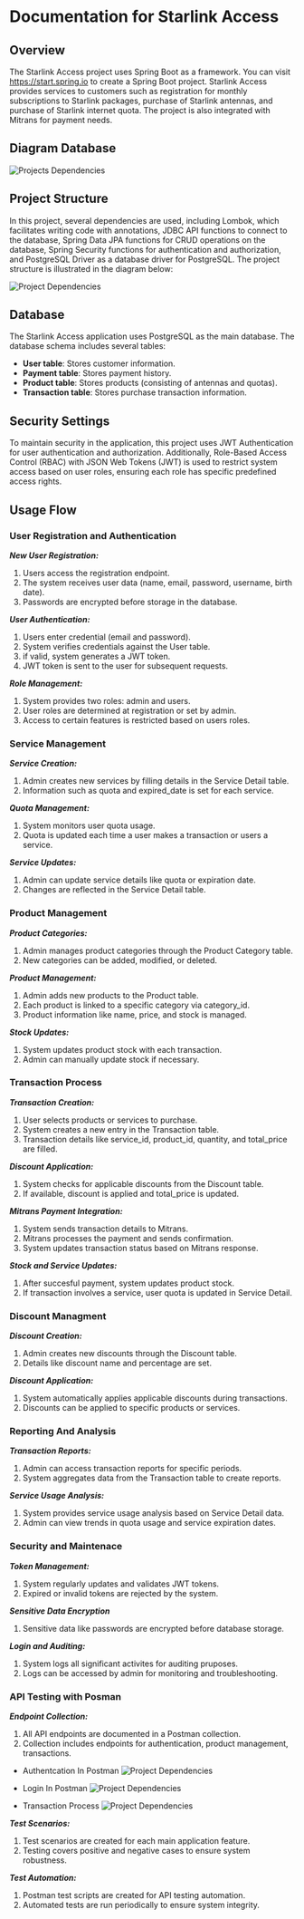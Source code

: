 # Documentation for Starlink Access

## Overview
The Starlink Access project uses Spring Boot as a framework. You can visit https://start.spring.io to create a Spring Boot 
project. Starlink Access provides services to customers such as registration for monthly subscriptions to Starlink packages, 
purchase of Starlink antennas, and purchase of Starlink internet quota. The project is also integrated with Mitrans for payment needs.

## Diagram Database
![Projects Dependencies](docs/db-diagram.png)

## Project Structure
In this project, several dependencies are used, including Lombok, which facilitates writing code with annotations, JDBC API 
functions to connect to the database, Spring Data JPA functions for CRUD operations on the database, Spring Security functions for 
authentication and authorization, and PostgreSQL Driver as a database driver for PostgreSQL. The project structure is illustrated in the diagram below:

![Project Dependencies](docs/images/Dependency.png)

## Database
The Starlink Access application uses PostgreSQL as the main database. The database schema includes several tables:
- **User table**: Stores customer information.
- **Payment table**: Stores payment history.
- **Product table**: Stores products (consisting of antennas and quotas).
- **Transaction table**: Stores purchase transaction information.

## Security Settings
To maintain security in the application, this project uses JWT Authentication for user authentication and authorization. 
Additionally, Role-Based Access Control (RBAC) with JSON Web Tokens (JWT) is used to restrict system access based on user roles, 
ensuring each role has specific predefined access rights.

## Usage Flow

### User Registration and Authentication
***New User Registration:***
1. Users access the registration endpoint.
2. The system receives user data (name, email, password, username, birth date).
3. Passwords are encrypted before storage in the database.

***User Authentication:***
1. Users enter credential (email and password).
2. System verifies credentials against the User table.
3. if valid, system generates a JWT token.
4. JWT token is sent to the user for subsequent requests.

***Role Management:***
1. System provides two roles: admin and users.
2. User roles are determined at registration or set by admin.
3. Access to certain features is restricted based on users roles.

### Service Management
***Service Creation:***
1. Admin creates new services by filling details in the Service Detail table.
2. Information such as quota and expired_date is set for each service.

***Quota Management:***
1. System monitors user quota usage.
2. Quota is updated each time a user makes a transaction or users a service.

***Service Updates:***
1. Admin can update service details like quota or expiration date.
2. Changes are reflected in the Service Detail table.

### Product Management
***Product Categories:***
1. Admin manages product categories through the Product Category table.
2. New categories can be added, modified, or deleted.

***Product Management:***
1. Admin adds new products to the Product table.
2. Each product is linked to a specific category via category_id.
3. Product information like name, price, and stock is managed.

***Stock Updates:***
1. System updates product stock with each transaction.
2. Admin can manually update stock if necessary.

### Transaction Process
***Transaction Creation:***
1. User selects products or services to purchase.
2. System creates a new entry in the Transaction table.
3. Transaction details like service_id, product_id, quantity, and total_price are filled.

***Discount Application:***
1. System checks for applicable discounts from the Discount table.
2. If available, discount is applied and total_price is updated.

***Mitrans Payment Integration:***
1. System sends transaction details to Mitrans.
2. Mitrans processes the payment and sends confirmation.
3. System updates transaction status based on Mitrans response.

***Stock and Service Updates:***
1. After succesful payment, system updates product stock.
2. If transaction involves a service, user quota is updated in Service Detail.

### Discount Managment
***Discount Creation:***
1. Admin creates new discounts through the Discount table.
2. Details like discount name and percentage are set.

***Discount Application:***
1. System automatically applies applicable discounts during transactions.
2. Discounts can be applied to specific products or services.

### Reporting And Analysis
***Transaction Reports:***
1. Admin can access transaction reports for specific periods.
2. System aggregates data from the Transaction table to create reports.

***Service Usage Analysis:***
1. System provides service usage analysis based on Service Detail data.
2. Admin can view trends in quota usage and service expiration dates.

### Security and Maintenace
***Token Management:***
1. System regularly updates and validates JWT tokens.
2. Expired or invalid tokens are rejected by the system.

***Sensitive Data Encryption***
1. Sensitive data like passwords are encrypted before database storage.

***Login and Auditing:***
1. System logs all significant activites for auditing pruposes.
2. Logs can be accessed by admin for monitoring and troubleshooting.

### API Testing with Posman
***Endpoint Collection:***
1. All API endpoints are documented in a Postman collection.
2. Collection includes endpoints for authentication, product management, transactions.

- Authentcation In Postman
![Project Dependencies](docs/images/Register.png)

- Login In Postman
![Project Dependencies](docs/images/Login.png)

- Transaction Process
![Project Dependencies](docs/images/Transaction_Status.png)


***Test Scenarios:***
1. Test scenarios are created for each main application feature.
2. Testing covers positive and negative cases to ensure system robustness.

***Test Automation:***
1. Postman test scripts are created for API testing automation.
2. Automated tests are run periodically to ensure system integrity.

